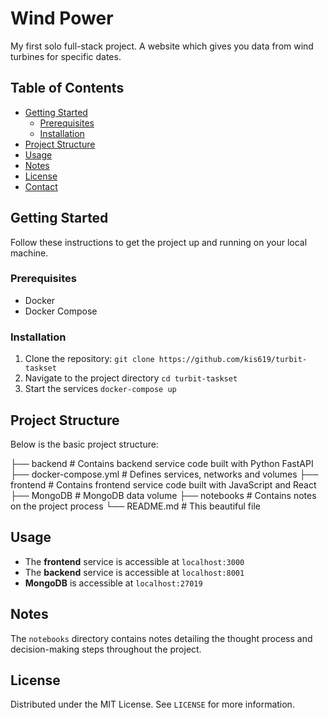 # Wind Power

My first solo full-stack project. A website which gives you data from wind turbines for specific dates.

## Table of Contents

- [Getting Started](#getting-started)
    - [Prerequisites](#prerequisites)
    - [Installation](#installation)
- [Project Structure](#project-structure)
- [Usage](#usage)
- [Notes](#notes)
- [License](#license)
- [Contact](#contact)

## Getting Started

Follow these instructions to get the project up and running on your local machine.

### Prerequisites

- Docker
- Docker Compose

### Installation

1. Clone the repository:
    `git clone https://github.com/kis619/turbit-taskset`
2. Navigate to the project directory
    `cd turbit-taskset`
3. Start the services
    `docker-compose up`


## Project Structure

Below is the basic project structure:

├── backend # Contains backend service code built with Python FastAPI
├── docker-compose.yml # Defines services, networks and volumes
├── frontend # Contains frontend service code built with JavaScript and React
├── MongoDB # MongoDB data volume
├── notebooks # Contains notes on the project process
└── README.md # This beautiful file

## Usage

- The **frontend** service is accessible at `localhost:3000`
- The **backend** service is accessible at `localhost:8001`
- **MongoDB** is accessible at `localhost:27019`

## Notes

The `notebooks` directory contains notes detailing the thought process and decision-making steps throughout the project.

## License

Distributed under the MIT License. See `LICENSE` for more information.

